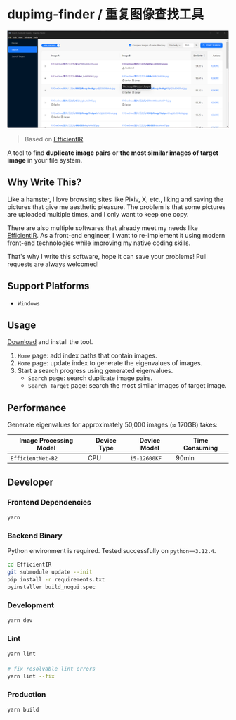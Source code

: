 # dupimg-finder / 重复图像查找工具

![search-duplicate-images](./docs/search-duplicate-images.png)

> Based on [EfficientIR](https://github.com/Sg4Dylan/EfficientIR).

A tool to find **duplicate image pairs** or **the most similar images of target image** in your file system.

## Why Write This?

Like a hamster, I love browsing sites like Pixiv, X, etc., liking and saving the pictures that give me aesthetic pleasure. The problem is that some pictures are uploaded multiple times, and I only want to keep one copy.

There are also multiple softwares that already meet my needs like [EfficientIR](https://github.com/Sg4Dylan/EfficientIR). As a front-end engineer, I want to re-implement it using modern front-end technologies while improving my native coding skills.

That's why I write this software, hope it can save your problems! Pull requests are always welcomed!

## Support Platforms

- `Windows`

## Usage

[Download](https://github.com/LolipopJ/dupimg-finder/releases) and install the tool.

1. `Home` page: add index paths that contain images.
2. `Home` page: update index to generate the eigenvalues of images.
3. Start a search progress using generated eigenvalues.
   - `Search` page: search duplicate image pairs.
   - `Search Target` page: search the most similar images of target image.

## Performance

Generate eigenvalues for approximately 50,000 images (≈ 170GB) takes:

| Image Processing Model | Device Type | Device Model | Time Consuming |
| ---------------------- | ----------- | ------------ | -------------- |
| `EfficientNet-B2`      | CPU         | `i5-12600KF` | 90min          |

## Developer

### Frontend Dependencies

```bash
yarn
```

### Backend Binary

Python environment is required. Tested successfully on `python==3.12.4`.

```bash
cd EfficientIR
git submodule update --init
pip install -r requirements.txt
pyinstaller build_nogui.spec
```

### Development

```bash
yarn dev
```

### Lint

```bash
yarn lint

# fix resolvable lint errors
yarn lint --fix
```

### Production

```bash
yarn build
```

